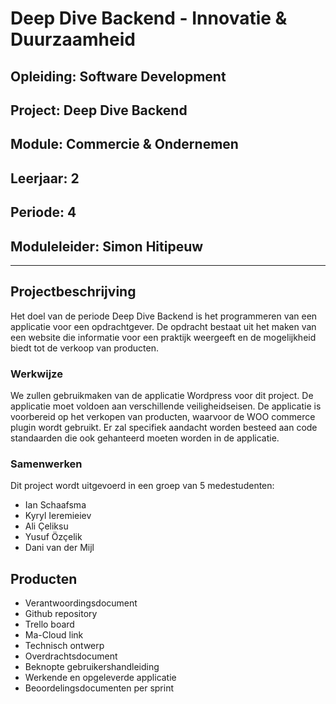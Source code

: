 # Deep Dive Backend - Innovatie & Duurzaamheid

## Opleiding: Software Development
## Project: Deep Dive Backend
## Module: Commercie & Ondernemen
## Leerjaar: 2
## Periode: 4
## Moduleleider: Simon Hitipeuw

---

## Projectbeschrijving

Het doel van de periode Deep Dive Backend is het programmeren van een applicatie voor een opdrachtgever. De opdracht bestaat uit het maken van een website die informatie voor een praktijk weergeeft en de mogelijkheid biedt tot de verkoop van producten.

### Werkwijze

We zullen gebruikmaken van de applicatie Wordpress voor dit project. De applicatie moet voldoen aan verschillende veiligheidseisen. De applicatie is voorbereid op het verkopen van producten, waarvoor de WOO commerce plugin wordt gebruikt. Er zal specifiek aandacht worden besteed aan code standaarden die ook gehanteerd moeten worden in de applicatie.

### Samenwerken

Dit project wordt uitgevoerd in een groep van 5 medestudenten:
- Ian Schaafsma
- Kyryl Ieremieiev
- Ali Çeliksu
- Yusuf Özçelik
- Dani van der Mijl

## Producten

- Verantwoordingsdocument
- Github repository
- Trello board
- Ma-Cloud link
- Technisch ontwerp
- Overdrachtsdocument
- Beknopte gebruikershandleiding
- Werkende en opgeleverde applicatie
- Beoordelingsdocumenten per sprint
